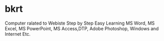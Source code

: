# bkrt
Computer ralated to Webiste Step by Step Easy Learning MS Word, MS Excel, MS PowerPoint, MS Access,DTP, Adobe Photoshop, Windows and Internet Etc.
